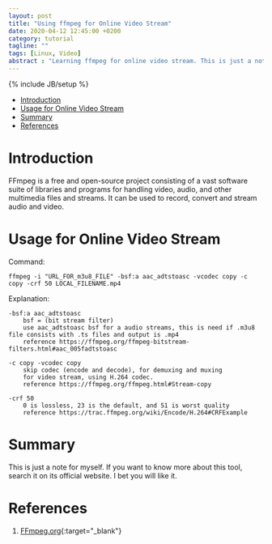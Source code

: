 ```yaml
---
layout: post
title: "Using ffmpeg for Online Video Stream"
date: 2020-04-12 12:45:00 +0200
category: tutorial
tagline: ""
tags: [Linux, Video]
abstract : "Learning ffmpeg for online video stream. This is just a note for myself."
---
```

{% include JB/setup %}

* [Introduction](#introduction)
* [Usage for Online Video Stream](#usage-for-online-video-stream)
* [Summary](#summary)
* [References](#references)


# Introduction

FFmpeg is a free and open-source project consisting of a vast software suite of libraries and programs for handling video, audio, and other multimedia files and streams. It can be used to record, convert and stream audio and video.


# Usage for Online Video Stream

Command:
```
ffmpeg -i "URL_FOR_m3u8_FILE" -bsf:a aac_adtstoasc -vcodec copy -c copy -crf 50 LOCAL_FILENAME.mp4
```

Explanation:
```
-bsf:a aac_adtstoasc
    bsf = (bit stream filter)
    use aac_adtstoasc bsf for a audio streams, this is need if .m3u8 file consists with .ts files and output is .mp4
    reference https://ffmpeg.org/ffmpeg-bitstream-filters.html#aac_005fadtstoasc

-c copy -vcodec copy
    skip codec (encode and decode), for demuxing and muxing
    for video stream, using H.264 codec.
    reference https://ffmpeg.org/ffmpeg.html#Stream-copy

-crf 50
    0 is lossless, 23 is the default, and 51 is worst quality
    reference https://trac.ffmpeg.org/wiki/Encode/H.264#CRFExample
```


# Summary

This is just a note for myself. If you want to know more about this tool, search it on its official website. I bet you will like it.


# References

1. [FFmpeg.org](http://ffmpeg.org/){:target="_blank"}

